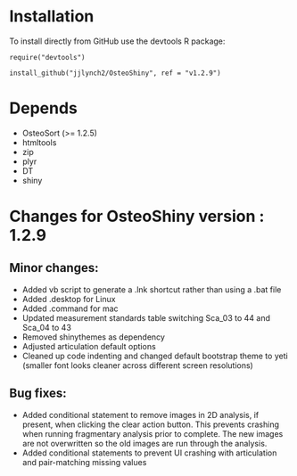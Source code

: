 # Installation
To install directly from GitHub use the devtools R package:

`require("devtools")`

`install_github("jjlynch2/OsteoShiny", ref = "v1.2.9")`

# Depends
* OsteoSort (>= 1.2.5)
* htmltools
* zip
* plyr
* DT
* shiny

# Changes for OsteoShiny version : 1.2.9

## Minor changes:
* Added vb script to generate a .lnk shortcut rather than using a .bat file
* Added .desktop for Linux
* Added .command for mac
* Updated measurement standards table switching Sca_03 to 44 and Sca_04 to 43
* Removed shinythemes as dependency
* Adjusted articulation default options
* Cleaned up code indenting and changed default bootstrap theme to yeti (smaller font looks cleaner across different screen resolutions)

## Bug fixes:
* Added conditional statement to remove images in 2D analysis, if present, when clicking the clear action button. This prevents crashing when running fragmentary analysis prior to complete. The new images are not overwritten so the old images are run through the analysis. 
* Added conditional statements to prevent UI crashing with articulation and pair-matching missing values